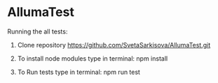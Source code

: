# AllumaTest

Running the all tests:
1. Clone repository https://github.com/SvetaSarkisova/AllumaTest.git 
2. To install node modules type in terminal:
   npm install
   
3. To Run tests type in terminal:
   npm run test
